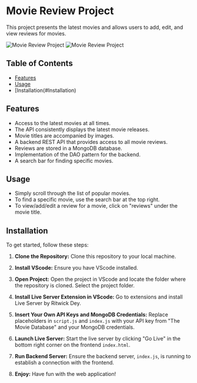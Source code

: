 # Movie Review Project

This project presents the latest movies and allows users to add, edit, and view reviews for movies.

![Movie Review Project](https://github.com/ArmanGrewal03/fullstack_project/assets/143025874/075e04dd-6b4d-4567-86ef-7cbd0eb9cc9f)
![Movie Review Project](https://github.com/ArmanGrewal03/fullstack_project/assets/143025874/5226363a-ab08-4001-b5a6-be7bfeed16ce)

## Table of Contents
- [Features](#features)
- [Usage](#usage)
- [Installation(#Installation)

## Features
- Access to the latest movies at all times.
- The API consistently displays the latest movie releases.
- Movie titles are accompanied by images.
- A backend REST API that provides access to all movie reviews.
- Reviews are stored in a MongoDB database.
- Implementation of the DAO pattern for the backend.
- A search bar for finding specific movies.

## Usage
- Simply scroll through the list of popular movies.
- To find a specific movie, use the search bar at the top right.
- To view/add/edit a review for a movie, click on "reviews" under the movie title.

## Installation

To get started, follow these steps:

1. **Clone the Repository:**
   Clone this repository to your local machine.

2. **Install VScode:**
   Ensure you have VScode installed.

3. **Open Project:**
   Open the project in VScode and locate the folder where the repository is cloned. Select the project folder.

4. **Install Live Server Extension in VScode:**
   Go to extensions and install Live Server by Ritwick Dey.

5. **Insert Your Own API Keys and MongoDB Credentials:**
   Replace placeholders in `script.js` and `index.js` with your API key from "The Movie Database" and your MongoDB credentials.

6. **Launch Live Server:**
   Start the live server by clicking "Go Live" in the bottom right corner on the frontend `index.html`.

7. **Run Backend Server:**
   Ensure the backend server, `index.js`, is running to establish a connection with the frontend.

8. **Enjoy:**
   Have fun with the web application!

